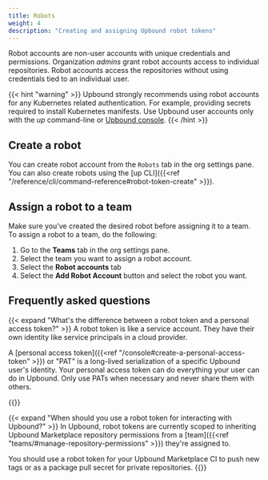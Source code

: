 ```yaml
---
title: Robots
weight: 4
description: "Creating and assigning Upbound robot tokens"
---
```


Robot accounts are non-user accounts with unique credentials and permissions. Organization _admins_ grant robot accounts access to individual repositories. Robot accounts access the repositories without using credentials tied to an individual user.

{{< hint "warning" >}}
Upbound strongly recommends using robot accounts for any Kubernetes related authentication. For example, providing secrets required to install Kubernetes manifests. Use Upbound user accounts only with the _up_ command-line or [Upbound console](https://console.upbound.io/).
{{< /hint >}}

## Create a robot

You can create robot account from the `Robots` tab in the org settings pane. You can also create robots using the [up CLI]({{<ref "/reference/cli/command-reference#robot-token-create" >}}).

## Assign a robot to a team

Make sure you've created the desired robot before assigning it to a team. To assign a robot to a team, do the following:

1. Go to the **Teams** tab in the org settings pane.
2. Select the team you want to assign a robot account.
3. Select the **Robot accounts** tab
4. Select the **Add Robot Account** button and select the robot you want.

## Frequently asked questions

{{< expand "What's the difference between a robot token and a personal access token?" >}}
A robot token is like a service account. They have their own identity like service principals in a cloud provider.

A [personal access token]({{<ref "/console#create-a-personal-access-token" >}}) or "PAT" is a long-lived serialization of a specific Upbound user's identity. Your personal access token can do everything your user can do in Upbound. Only use PATs when necessary and never share them with others.


{{</expand >}}

{{< expand "When should you use a robot token for interacting with Upbound?" >}}
In Upbound, robot tokens are currently scoped to inheriting Upbound Marketplace repository permissions from a [team]({{<ref "teams/#manage-repository-permissions" >}}) they're assigned to.

You should use a robot token for your Upbound Marketplace CI to push new tags or as a package pull secret for private repositories.
{{</expand >}}